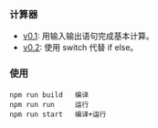 ### 计算器

- [v0.1](https://github.com/pansy-cx/Calc/tree/58e76feaeff80e5c0923a0c8273268e1def05906): 用输入输出语句完成基本计算。
- [v0.2](https://github.com/pansy-cx/Calc/tree/9aa3e69c36c41aee20bccc222e10296b5446eaab): 使用 switch 代替 if else。

### 使用

```
npm run build   编译
npm run run     运行
npm run start   编译+运行
```